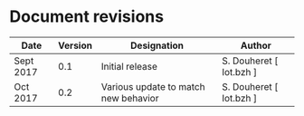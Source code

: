 Document revisions
==================

| Date        | Version | Designation                          | Author                  |
|-------------|---------|--------------------------------------|-------------------------|
| Sept 2017   |   0.1   | Initial release                      | S. Douheret [ Iot.bzh ] |
| Oct 2017    |   0.2   | Various update to match new behavior | S. Douheret [ Iot.bzh ] |

